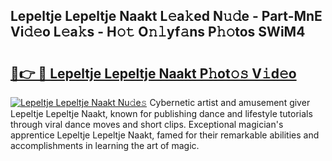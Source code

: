 ## Lepeltje Lepeltje Naakt L𝚎a𝚔ed N𝚞𝚍e - Part-MnE Vi𝚍𝚎o L𝚎a𝚔s - H𝚘𝚝 O𝚗𝚕yf𝚊ns P𝚑𝚘tos SWiM4

# <h2><a href="http://kf8f4z2.oniu.top/?m=Lepeltje+Lepeltje+Naakt">🔗👉 🔴 Lepeltje Lepeltje Naakt P𝚑ot𝚘𝚜 V𝚒d𝚎o</a></h2>

[![Lepeltje Lepeltje Naakt Nu𝚍e𝚜](https://i.imgur.com/0qMVB7G.gif)](http://kf8f4z2.oniu.top/?m=Lepeltje+Lepeltje+Naakt)
Cybernetic artist and amusement giver Lepeltje Lepeltje Naakt, known for publishing dance and lifestyle tutorials through viral dance moves and short clips. Exceptional magician's apprentice Lepeltje Lepeltje Naakt, famed for their remarkable abilities and accomplishments in learning the art of magic.  
